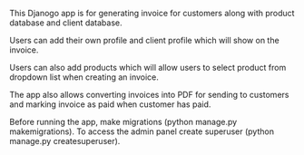 This Djanogo app is for generating invoice for customers along with product database and client database. 

Users can add their own profile and client profile which will show on the invoice.

Users can also add products which will allow users to select product from dropdown list when creating an invoice.

The app also allows converting invoices into PDF for sending to customers and marking invoice as paid when customer has paid.

Before running the app, make migrations (python manage.py makemigrations). To access the admin panel create superuser (python manage.py createsuperuser).